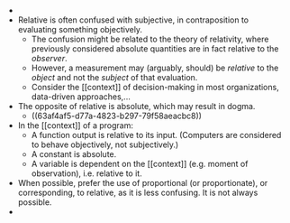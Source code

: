 -
- Relative is often confused with subjective, in contraposition to evaluating something objectively.
	- The confusion might be related to the theory of relativity, where previously considered absolute quantities are in fact relative to the _observer_.
	- However, a measurement may (arguably, should) be _relative_ to the _object_ and not the _subject_ of that evaluation.
	- Consider the [[context]] of decision-making in most organizations, data-driven approaches,...
- The opposite of relative is absolute, which may result in dogma.
	- ((63af4af5-d77a-4823-b297-79f58aeacbc8))
- In the [[context]] of a program:
  * A function output is relative to its input. (Computers are considered to behave objectively, not subjectively.)
  * A constant is absolute.
  * A variable is dependent on the [[context]] (e.g. moment of observation), i.e. relative to it.
- When possible, prefer the use of proportional (or proportionate), or corresponding, to relative, as it is less confusing. It is not always possible.
-